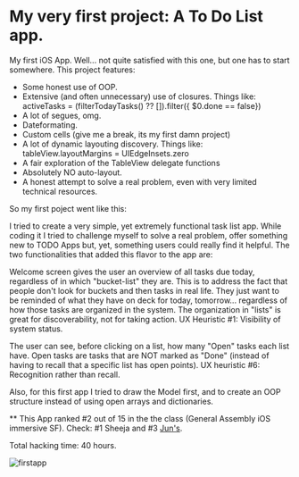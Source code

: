 # My very first project: A To Do List app.
My first iOS App. Well... not quite satisfied with this one, but one has to start somewhere. This project features: 

- Some honest use of OOP. 
- Extensive (and often unnecessary) use of closures. Things like:  activeTasks = (filterTodayTasks() ?? []).filter({ $0.done == false})
- A lot of segues, omg.
- Dateformating.
- Custom cells (give me a break, its my first damn project)
- A lot of dynamic layouting discovery. Things like:  tableView.layoutMargins = UIEdgeInsets.zero
- A fair exploration of the TableView delegate functions
- Absolutely NO auto-layout. 
- A honest attempt to solve a real problem, even with very limited technical resources. 

So my first poject went like this: 

I tried to create a very simple, yet extremely functional task list app. While coding it I tried to challenge myself to solve a real problem, offer something new to TODO Apps but, yet, something users could really find it helpful. The two functionalities that added this flavor to the app are:

Welcome screen gives the user an overview of all tasks due today, regardless of in which "bucket-list" they are. This is to address the fact that people don't look for buckets and then tasks in real life. They just want to be reminded of what they have on deck for today, tomorrow... regardless of how those tasks are organized in the system. The organization in "lists" is great for discoverability, not for taking action.
UX Heuristic #1: Visibility of system status.

The user can see, before clicking on a list, how many "Open" tasks each list have. Open tasks are tasks that are NOT marked as "Done" (instead of having to recall that a specific list has open points).
UX heuristic #6: Recognition rather than recall.

Also, for this first app I tried to draw the Model first, and to create an OOP structure instead of using open arrays and dictionaries.

** This App ranked #2 out of 15 in the the class (General Assembly iOS immersive SF). Check: #1 Sheeja and #3 [Jun's](Https://www.Github.com/juntomlee).

Total hacking time: 40 hours.

![firstapp](https://user-images.githubusercontent.com/17029800/33860013-812cf1e4-de8b-11e7-9af0-3e9fdc9bfa51.jpg)

